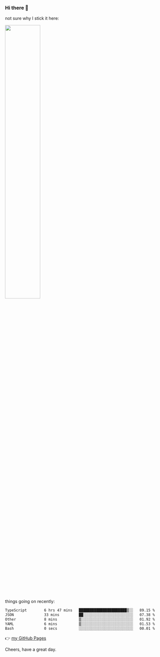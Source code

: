 ### Hi there 👋

not sure why I stick it here:

[<img width="48%" src="https://github-readme-stats.vercel.app/api?username=ykzhukian&show_icons=true&theme=dracula">](https://github.com/anuraghazra/github-readme-stats)


things going on recently:

<!--START_SECTION:waka-->

```txt
TypeScript        6 hrs 47 mins   ██████████████████████▒░░   89.15 %
JSON              33 mins         ██░░░░░░░░░░░░░░░░░░░░░░░   07.38 %
Other             8 mins          ▒░░░░░░░░░░░░░░░░░░░░░░░░   01.92 %
YAML              6 mins          ▒░░░░░░░░░░░░░░░░░░░░░░░░   01.53 %
Bash              0 secs          ░░░░░░░░░░░░░░░░░░░░░░░░░   00.01 %
```

<!--END_SECTION:waka-->

👉 [my GitHub Pages](https://ykzhukian.github.io)

Cheers, have a great day.

